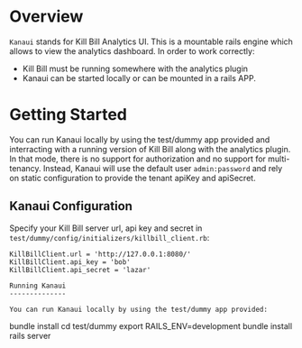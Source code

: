 
Overview
========

`Kanaui` stands for Kill Bill Analytics UI. This is a mountable rails engine which allows to view the analytics dashboard. In order to work correctly:
* Kill Bill must be running somewhere with the analytics plugin
* Kanaui can be started locally or can be mounted in a rails APP.


Getting Started
===============

You can run Kanaui locally by using the test/dummy app provided and interracting with a running version of Kill Bill along with the analytics plugin. In that mode,
there is no support for authorization and no support for multi-tenancy. Instead, Kanaui will use the default user `admin:password` and rely on static configuration
to provide the tenant apiKey and apiSecret.



Kanaui Configuration
--------------------

Specify your Kill Bill server url, api key and secret in ```test/dummy/config/initializers/killbill_client.rb```:

```
KillBillClient.url = 'http://127.0.0.1:8080/'
KillBillClient.api_key = 'bob'
KillBillClient.api_secret = 'lazar'

Running Kanaui
--------------

You can run Kanaui locally by using the test/dummy app provided:

```
bundle install
cd test/dummy
export RAILS_ENV=development
bundle install
rails server
```
